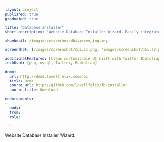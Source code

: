 ```yaml
---
layout: project
published: true
graduated: true

title: "Database Installer"
short-description: "Website Database Installer Wizard. Easily integrate a database installation setup wizard to existing project"

thumbnail: /images/screenshot/dbi.promo_img.png

screenshot: [/images/screenshot/dbi.s1.png, /images/screenshot/dbi.s2.png, /images/screenshot/dbi.s3.png]

additionalFeatures: [Clean customizable UI built with Twitter Bootstrap, Simple two Step process, Check for exisiting installation]
techUsed: [php, mysql, Twitter, Bootstrap]

demo:
  url: http://demo.lovellfelix.com/dbi
  title: Demo
  source_url: http://github.com/lovellfelix/db-installer
  source_title: Download

endorsements:
-
  body:
  from: 
  role:   
 
---
```


Website Database Installer Wizard.